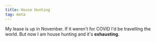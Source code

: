 ```yaml
---
title: House Hunting
tag: meta
---
```

My lease is up in November.  If it weren't for COVID I'd be travelling the world.  But now I am house hunting and it's **exhausting**.